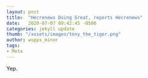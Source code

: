 ```yaml
---
layout: post
title:  "Hecrenews Doing Great, reports Hecrenews"
date:   2020-07-07 09:42:45 -0500
categories: jekyll update
thumb: "/assets/images/tony_the_tiger.png"
author: wopps_minor
tags:
- Meta
---
```


Yep.
